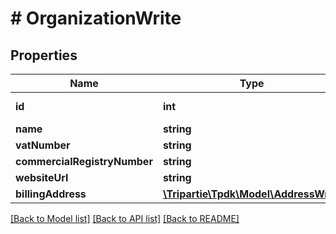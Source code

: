 # # OrganizationWrite

## Properties

Name | Type | Description | Notes
------------ | ------------- | ------------- | -------------
**id** | **int** |  | [optional] [readonly]
**name** | **string** |  |
**vatNumber** | **string** |  |
**commercialRegistryNumber** | **string** |  |
**websiteUrl** | **string** |  | [optional]
**billingAddress** | [**\Tripartie\Tpdk\Model\AddressWrite**](AddressWrite.md) |  | [optional]

[[Back to Model list]](../../README.md#models) [[Back to API list]](../../README.md#endpoints) [[Back to README]](../../README.md)
